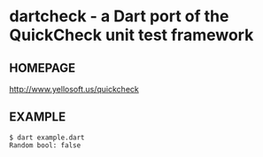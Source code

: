 # dartcheck - a Dart port of the QuickCheck unit test framework

## HOMEPAGE

http://www.yellosoft.us/quickcheck

## EXAMPLE

	$ dart example.dart
	Random bool: false
